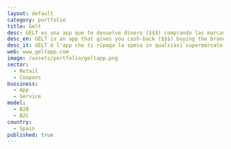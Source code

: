 ```yaml
---
layout: default
category: portfolio
title: Gelt
desc: GELT es una app que te devuelve dinero ($$$) comprando las marcas que amas en el supermercado. Simplemente subiendo una foto de tu ticket!
desc_en: GELT is an app that gives you cash-back ($$$) buying the brands you love at any supermarket. Just by uploading a picture of your store receipt!
desc_it: GELT è l'app che ti ripaga la spesa in qualsiasi supermercato, semplicemente caricando una foto dello scontrino.
web: www.geltapp.com
image: /assets/portfolio/geltapp.png
sector: 
  - Retail
  - Coupons
bussiness: 
  - App
  - Service
model:
  - B2B
  - B2C
country: 
  - Spain
published: true
---
```

